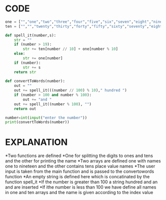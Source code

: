 # CODE
```python
one = ["","one","two","three","four","five","six","seven","eight","nine","ten","eleven","twelve","thirteen","fourteen","fifteen","sixteen","seventeen","eighteen","nineteen"]
ten = ["","","twenty","thirty","forty","fifty","sixty","seventy","eighty","ninety"]

def spell_it(number,s):
	str = ""
	if (number > 19):
		str += ten[number // 10] + one[number % 10]
	else:
		str += one[number]
	if (number):
		str += s
	return str
  
def convertToWords(number):
	out = ""
	out += spell_it(((number // 100) % 10)," hundred ")
	if (number > 100 and number % 100):
		out += "and "
	out += spell_it((number % 100), "")
	return out

number=int(input("enter the number"))
print(convertToWords(number))
```

# EXPLANATION
  *Two functions are defined
  *One for splitting the digits to ones and tens and the other for printing the name
  *Two arrays are defined one with names one to nineteen and the other contains tens place value names
  *The user input is taken from the main function and is passed to the convertowords function
  *An empty string is defined here which is concatinated by the function spell_it
  *If the number is greater than 100 a string hundred and an and are inserted
  *If ithe number is less than 100 we have define all names in one and ten arrays and the name is given according to the index value
